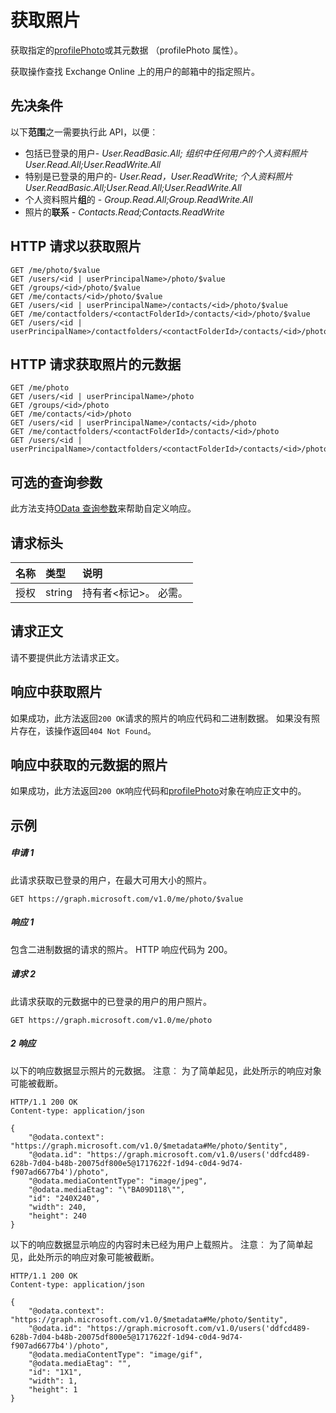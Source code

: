 # <a name="get-photo"></a>获取照片

获取指定的[profilePhoto](../resources/profilephoto.md)或其元数据 （profilePhoto 属性）。

获取操作查找 Exchange Online 上的用户的邮箱中的指定照片。

## <a name="prerequisites"></a>先决条件
以下**范围**之一需要执行此 API，以便︰

*   包括已登录的用户- *User.ReadBasic.All; 组织中任何用户的个人资料照片User.Read.All;User.ReadWrite.All*
*   特别是已登录的用户的- *User.Read，User.ReadWrite; 个人资料照片User.ReadBasic.All;User.Read.All;User.ReadWrite.All*
* 个人资料照片**组**的 - *Group.Read.All;Group.ReadWrite.All*
* 照片的**联系** - *Contacts.Read;Contacts.ReadWrite*

## <a name="http-request-to-get-the-photo"></a>HTTP 请求以获取照片
<!-- { "blockType": "ignored" } -->
```http
GET /me/photo/$value
GET /users/<id | userPrincipalName>/photo/$value
GET /groups/<id>/photo/$value
GET /me/contacts/<id>/photo/$value
GET /users/<id | userPrincipalName>/contacts/<id>/photo/$value
GET /me/contactfolders/<contactFolderId>/contacts/<id>/photo/$value
GET /users/<id | userPrincipalName>/contactfolders/<contactFolderId>/contacts/<id>/photo/$value
```
## <a name="http-request-to-get-the-metadata-of-the-photo"></a>HTTP 请求获取照片的元数据
<!-- { "blockType": "ignored" } -->
```http
GET /me/photo
GET /users/<id | userPrincipalName>/photo
GET /groups/<id>/photo
GET /me/contacts/<id>/photo
GET /users/<id | userPrincipalName>/contacts/<id>/photo
GET /me/contactfolders/<contactFolderId>/contacts/<id>/photo
GET /users/<id | userPrincipalName>/contactfolders/<contactFolderId>/contacts/<id>/photo
```

## <a name="optional-query-parameters"></a>可选的查询参数
此方法支持[OData 查询参数](http://graph.microsoft.io/docs/overview/query_parameters)来帮助自定义响应。

## <a name="request-headers"></a>请求标头
| 名称       | 类型 | 说明|
|:-----------|:------|:----------|
| 授权  | string  | 持有者\<标记\>。 必需。 |

## <a name="request-body"></a>请求正文
请不要提供此方法请求正文。
## <a name="response-for-getting-the-photo"></a>响应中获取照片
如果成功，此方法返回`200 OK`请求的照片的响应代码和二进制数据。  如果没有照片存在，该操作返回`404 Not Found`。
## <a name="response-for-getting-the-metadata-of-the-photo"></a>响应中获取的元数据的照片
如果成功，此方法返回`200 OK`响应代码和[profilePhoto](../resources/profilePhoto.md)对象在响应正文中的。
## <a name="example"></a>示例
##### <a name="request-1"></a>申请 1
此请求获取已登录的用户，在最大可用大小的照片。
<!-- {
  "blockType": "ignored"
}-->
```http
GET https://graph.microsoft.com/v1.0/me/photo/$value
```

##### <a name="response-1"></a>响应 1
包含二进制数据的请求的照片。 HTTP 响应代码为 200。

##### <a name="request-2"></a>请求 2
此请求获取的元数据中的已登录的用户的用户照片。
<!-- {
  "blockType": "ignored"
}-->
```http
GET https://graph.microsoft.com/v1.0/me/photo
```

##### <a name="response-2"></a>2 响应

以下的响应数据显示照片的元数据。 注意︰ 为了简单起见，此处所示的响应对象可能被截断。
<!-- {
  "blockType": "ignored"
}-->
```http
HTTP/1.1 200 OK
Content-type: application/json

{
    "@odata.context": "https://graph.microsoft.com/v1.0/$metadata#Me/photo/$entity",
    "@odata.id": "https://graph.microsoft.com/v1.0/users('ddfcd489-628b-7d04-b48b-20075df800e5@1717622f-1d94-c0d4-9d74-f907ad6677b4')/photo",
    "@odata.mediaContentType": "image/jpeg",
    "@odata.mediaEtag": "\"BA09D118\"",
    "id": "240X240",
    "width": 240,
    "height": 240
}
```

以下的响应数据显示响应的内容时未已经为用户上载照片。 注意︰ 为了简单起见，此处所示的响应对象可能被截断。

<!-- {
  "blockType": "ignored"
}-->
```http
HTTP/1.1 200 OK
Content-type: application/json

{
    "@odata.context": "https://graph.microsoft.com/v1.0/$metadata#Me/photo/$entity",
    "@odata.id": "https://graph.microsoft.com/v1.0/users('ddfcd489-628b-7d04-b48b-20075df800e5@1717622f-1d94-c0d4-9d74-f907ad6677b4')/photo",
    "@odata.mediaContentType": "image/gif",
    "@odata.mediaEtag": "",
    "id": "1X1",
    "width": 1,
    "height": 1
}
```

<!-- uuid: 8fcb5dbc-d5aa-4681-8e31-b001d5168d79
2015-10-25 14:57:30 UTC -->
<!-- {
  "type": "#page.annotation",
  "description": "Get photo",
  "keywords": "",
  "section": "documentation",
  "tocPath": ""
}-->
